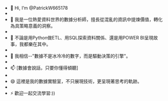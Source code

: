 - 👋 Hi, I’m @PatrickW665178
- 
- 👀 我是一位熱愛資料世界的數據分析師，擅長從混亂的資訊中提煉價值，轉化為具策略意義的洞察。
- 
- 🌱 不論是用Python做ETL、用SQL探索資料關係、還是用POWER BI呈現故事，我都樂在其中。
- 
- 💞️ 我相信--"數據不是冰冷冷的數字，而是驅動決策的引擎"。
- 
- 📫 [數據會說話，只要你懂得傾聽]
- 
- 😄 這裡是我的數據實驗室，不只展現技術，更呈現著思考的軌跡。
- 
- ⚡ 歡迎一起交流學習:))

<!---
PatrickW665178/PatrickW665178 is a ✨ special ✨ repository because its `README.md` (this file) appears on your GitHub profile.
You can click the Preview link to take a look at your changes.
--->
